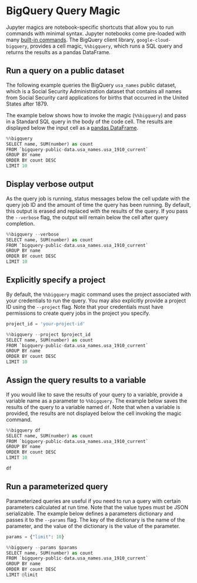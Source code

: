 
# BigQuery Query Magic

Jupyter magics are notebook-specific shortcuts that allow you to run commands with minimal syntax. Jupyter notebooks come pre-loaded with many [built-in commands](https://ipython.readthedocs.io/en/stable/interactive/magics.html). The BigQuery client library, `google-cloud-bigquery`, provides a cell magic, `%%bigquery`, which runs a SQL query and returns the results as a pandas DataFrame.

## Run a query on a public dataset

The following example queries the BigQuery `usa_names` public dataset, which is a Social Security Administration dataset that contains all names from Social Security card applications for births that occurred in the United States after 1879.

The example below shows how to invoke the magic (`%%bigquery`) and pass in a Standard SQL query in the body of the code cell. The results are displayed below the input cell as a [pandas DataFrame](http://pandas.pydata.org/pandas-docs/stable/generated/pandas.DataFrame.html).


```python
%%bigquery
SELECT name, SUM(number) as count
FROM `bigquery-public-data.usa_names.usa_1910_current`
GROUP BY name
ORDER BY count DESC
LIMIT 10
```

## Display verbose output

As the query job is running, status messages below the cell update with the query job ID and the amount of time the query has been running. By default, this output is erased and replaced with the results of the query. If you pass the `--verbose` flag, the output will remain below the cell after query completion.


```python
%%bigquery --verbose
SELECT name, SUM(number) as count
FROM `bigquery-public-data.usa_names.usa_1910_current`
GROUP BY name
ORDER BY count DESC
LIMIT 10
```

## Explicitly specify a project

By default, the `%%bigquery` magic command uses the project associated with your credentials to run the query. You may also explicitly provide a project ID using the `--project` flag. Note that your credentials must have permissions to create query jobs in the project you specify.


```python
project_id = 'your-project-id'
```


```python
%%bigquery --project $project_id
SELECT name, SUM(number) as count
FROM `bigquery-public-data.usa_names.usa_1910_current`
GROUP BY name
ORDER BY count DESC
LIMIT 10
```

## Assign the query results to a variable

If you would like to save the results of your query to a variable, provide a variable name as a parameter to `%%bigquery`. The example below saves the results of the query to a variable named `df`. Note that when a variable is provided, the results are not displayed below the cell invoking the magic command.


```python
%%bigquery df
SELECT name, SUM(number) as count
FROM `bigquery-public-data.usa_names.usa_1910_current`
GROUP BY name
ORDER BY count DESC
LIMIT 10
```


```python
df
```

## Run a parameterized query

Parameterized queries are useful if you need to run a query with certain parameters calculated at run time. Note that the value types must be JSON serializable. The example below defines a parameters dictionary and passes it to the `--params` flag. The key of the dictionary is the name of the parameter, and the value of the dictionary is the value of the parameter.


```python
params = {"limit": 10}
```


```python
%%bigquery --params $params
SELECT name, SUM(number) as count
FROM `bigquery-public-data.usa_names.usa_1910_current`
GROUP BY name
ORDER BY count DESC
LIMIT @limit
```
